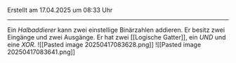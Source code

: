 Erstellt am 17.04.2025 um 08:33 Uhr

---
Ein _Halbaddierer_ kann zwei einstellige Binärzahlen addieren. Er besitz zwei Eingänge und zwei Ausgänge. Er hat zwei [[Logische Gatter]], ein _UND_ und eine _XOR_. 
![[Pasted image 20250417083628.png]]
![[Pasted image 20250417083641.png]]